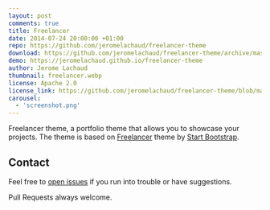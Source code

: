```yaml
---
layout: post
comments: true
title: Freelancer
date: 2014-07-24 20:00:00 +01:00
repo: https://github.com/jeromelachaud/freelancer-theme
download: https://github.com/jeromelachaud/freelancer-theme/archive/master.zip
demo: https://jeromelachaud.github.io/freelancer-theme
author: Jerome Lachaud
thumbnail: freelancer.webp
license: Apache 2.0
license_link: https://github.com/jeromelachaud/freelancer-theme/blob/master/LICENCE
carousel:
  - 'screenshot.png'
---
```


Freelancer theme, a portfolio theme that allows you to showcase your projects. The theme is based on [Freelancer](https://startbootstrap.com/templates/freelancer/) theme by [Start Bootstrap](https://startbootstrap.com/).

## Contact

Feel free to [open issues](https://github.com/jeromelachaud/freelancer-theme/issues/new) if you run into trouble or have suggestions.

Pull Requests always welcome.
